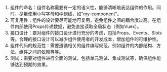 
1. 组件的命名：组件名称需要有一定的语义性，能够清晰地表达组件的作用。同时，尽量使用小写字母和中划线，如"my-component"。
2. 可复用性：组件的设计要尽可能地可复用，避免组件之间的耦合度过高。在组件内部使用Props传递数据，避免直接读取全局状态（例如Vuex）。
3. 接口设计：要对组件的接口设计进行充分的考虑，包括Props、Events、Slots等。合理的接口设计可以减少组件使用者的开发成本，增加组件的可维护性。
4. 组件代码的规范性：需要遵循相关的组件编写规范，例如组件的内部结构、方法、组件之间的依赖等等。
5. 测试：需要对组件进行全面的测试，包括单元测试、集成测试等，确保组件能够达到预期的效果。
